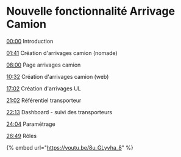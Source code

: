 # Nouvelle fonctionnalité Arrivage Camion

[00:00](https://www.youtube.com/watch?v=8u\_GLyvha\_8\&t=0s) Introduction

[01:41](https://www.youtube.com/watch?v=8u\_GLyvha\_8\&t=101s) Création d'arrivages camion (nomade)

[08:00](https://www.youtube.com/watch?v=8u\_GLyvha\_8\&t=480s) Page arrivages camion

[10:32](https://www.youtube.com/watch?v=8u\_GLyvha\_8\&t=632s) Création d'arrivages camion (web)

[17:02](https://www.youtube.com/watch?v=8u\_GLyvha\_8\&t=1022s) Création d'arrivages UL

[21:02](https://www.youtube.com/watch?v=8u\_GLyvha\_8\&t=1262s) Référentiel transporteur

[22:13](https://www.youtube.com/watch?v=8u\_GLyvha\_8\&t=1333s) Dashboard - suivi des transporteurs

[24:04](https://www.youtube.com/watch?v=8u\_GLyvha\_8\&t=1444s) Paramétrage

[26:49](https://www.youtube.com/watch?v=8u\_GLyvha\_8\&t=1609s) Rôles

{% embed url="https://youtu.be/8u_GLyvha_8" %}
